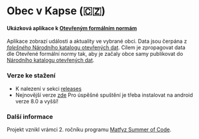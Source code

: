 # Obec v Kapse (:czech_republic:) 
#### Ukázková aplikace k [Otevřeným formálním normám](https://data.gov.cz/ofn/)
Aplikace zobrazí události a aktuality ve vybrané obci. Data jsou čerpána z [*falešného* Národního katalogu otevřených dat](https://oha03.mvcr.gov.cz/datové-sady). Cílem je zpropagovat data dle Otevřené formální normy tak, aby je začaly obce samy publikovat do [Národního katalogu otevřených dat](https://data.gov.cz/datov%C3%A9-sady).

### Verze ke stažení
- K nalezení v sekci [releases](https://github.com/OndrejKulhavy/Obec-v-Kapse/releases)
- Nejnovější verze [zde](https://github.com/OndrejKulhavy/Obec-v-Kapse/releases/latest)
Pro úspěšné spuštění je třeba instalovat na android verze 8.0 a vyšší!

### Další informace
Projekt vznikl vrámci 2. ročníku programu [Matfyz Summer of Code](https://d3s.mff.cuni.cz/msoc/).
